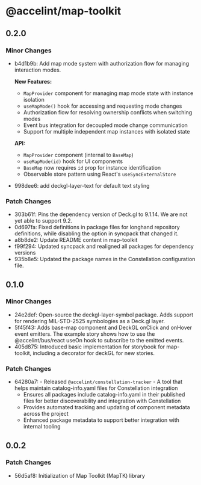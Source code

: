 # @accelint/map-toolkit

## 0.2.0

### Minor Changes

- b4d1b9b: Add map mode system with authorization flow for managing interaction modes.

  **New Features:**
  - `MapProvider` component for managing map mode state with instance isolation
  - `useMapMode()` hook for accessing and requesting mode changes
  - Authorization flow for resolving ownership conflicts when switching modes
  - Event bus integration for decoupled mode change communication
  - Support for multiple independent map instances with isolated state

  **API:**
  - `MapProvider` component (internal to `BaseMap`)
  - `useMapMode(id)` hook for UI components
  - `BaseMap` now requires `id` prop for instance identification
  - Observable store pattern using React's `useSyncExternalStore`

- 998dee6: add deckgl-layer-text for default text styling

### Patch Changes

- 303b61f: Pins the dependency version of Deck.gl to 9.1.14. We are not yet able to support 9.2.
- 0d697fa: Fixed definitions in package files for longhand repository definitions, while disabling the option in syncpack that changed it.
- a8b8de2: Update README content in map-toolkit
- f99f294: Updated syncpack and realigned all packages for dependency versions
- 935b8e5: Updated the package names in the Constellation configuration file.

## 0.1.0

### Minor Changes

- 24e2def: Open-source the deckgl-layer-symbol package. Adds support for rendering MIL-STD-2525 symbologies as a Deck.gl layer.
- 5f45f43: Adds base-map component and DeckGL onClick and onHover event emitters. The example story shows how to use the @accelint/bus/react useOn hook to subscribe to the emitted events.
- 405d875: Introduced basic implementation for storybook for map-toolkit, including a decorator for deckGL for new stories.

### Patch Changes

- 64280a7: - Released `@accelint/constellation-tracker` - A tool that helps maintain catalog-info.yaml files for Constellation integration
  - Ensures all packages include catalog-info.yaml in their published files for better discoverability and integration with Constellation
  - Provides automated tracking and updating of component metadata across the project
  - Enhanced package metadata to support better integration with internal tooling

## 0.0.2

### Patch Changes

- 56d5af8: Initialization of Map Toolkit (MapTK) library
